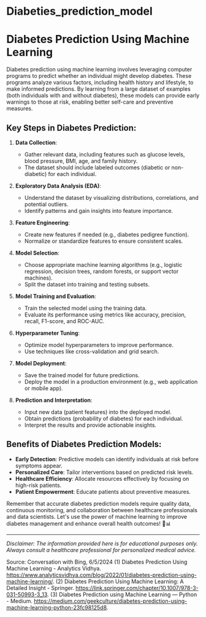# Diabeties_prediction_model
# Diabetes Prediction Using Machine Learning

Diabetes prediction using machine learning involves leveraging computer programs to predict whether an individual might develop diabetes. These programs analyze various factors, including health history and lifestyle, to make informed predictions. By learning from a large dataset of examples (both individuals with and without diabetes), these models can provide early warnings to those at risk, enabling better self-care and preventive measures.

## Key Steps in Diabetes Prediction:

1. **Data Collection**:
   - Gather relevant data, including features such as glucose levels, blood pressure, BMI, age, and family history.
   - The dataset should include labeled outcomes (diabetic or non-diabetic) for each individual.

2. **Exploratory Data Analysis (EDA)**:
   - Understand the dataset by visualizing distributions, correlations, and potential outliers.
   - Identify patterns and gain insights into feature importance.

3. **Feature Engineering**:
   - Create new features if needed (e.g., diabetes pedigree function).
   - Normalize or standardize features to ensure consistent scales.

4. **Model Selection**:
   - Choose appropriate machine learning algorithms (e.g., logistic regression, decision trees, random forests, or support vector machines).
   - Split the dataset into training and testing subsets.

5. **Model Training and Evaluation**:
   - Train the selected model using the training data.
   - Evaluate its performance using metrics like accuracy, precision, recall, F1-score, and ROC-AUC.

6. **Hyperparameter Tuning**:
   - Optimize model hyperparameters to improve performance.
   - Use techniques like cross-validation and grid search.

7. **Model Deployment**:
   - Save the trained model for future predictions.
   - Deploy the model in a production environment (e.g., web application or mobile app).

8. **Prediction and Interpretation**:
   - Input new data (patient features) into the deployed model.
   - Obtain predictions (probability of diabetes) for each individual.
   - Interpret the results and provide actionable insights.

## Benefits of Diabetes Prediction Models:

- **Early Detection**: Predictive models can identify individuals at risk before symptoms appear.
- **Personalized Care**: Tailor interventions based on predicted risk levels.
- **Healthcare Efficiency**: Allocate resources effectively by focusing on high-risk patients.
- **Patient Empowerment**: Educate patients about preventive measures.

Remember that accurate diabetes prediction models require quality data, continuous monitoring, and collaboration between healthcare professionals and data scientists. Let's use the power of machine learning to improve diabetes management and enhance overall health outcomes! 🌟📊

---

*Disclaimer: The information provided here is for educational purposes only. Always consult a healthcare professional for personalized medical advice.*

Source: Conversation with Bing, 6/5/2024
(1) Diabetes Prediction Using Machine Learning - Analytics Vidhya. https://www.analyticsvidhya.com/blog/2022/01/diabetes-prediction-using-machine-learning/.
(2) Diabetes Prediction Using Machine Learning: A Detailed Insight - Springer. https://link.springer.com/chapter/10.1007/978-3-031-50993-3_13.
(3) Diabetes Prediction using Machine Learning — Python - Medium. https://medium.com/geekculture/diabetes-prediction-using-machine-learning-python-23fc98125d8.
